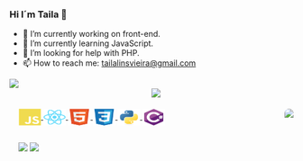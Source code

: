### Hi I´m Taila 👋

- 🔭 I’m currently working on front-end.
- 🌱 I’m currently learning JavaScript.
- 🤔 I’m looking for help with PHP.
- 📫 How to reach me: tailalinsvieira@gmail.com

<div align="center">
  <a href="https://github.com/Babybooandcat">
  <img height="150em" align="left" src="https://github-readme-stats.vercel.app/api?username=Babybooandcat&show_icons=true&theme=dracula&include_all_commits=true&count_private=true"/> <br>
  <img height="120em"  src="https://github-readme-stats.vercel.app/api/top-langs/?username=Babybooandcat&layout=compact&langs_count=7&theme=dracula"/><br>
</div>

<div style="display: inline_block"><br>
  <img align="center" alt="Rafa-Js" height="30" width="40" src="https://raw.githubusercontent.com/devicons/devicon/master/icons/javascript/javascript-plain.svg">
  <img align="center" alt="Rafa-React" height="30" width="40" src="https://raw.githubusercontent.com/devicons/devicon/master/icons/react/react-original.svg">
  <img align="center" alt="Rafa-HTML" height="30" width="40" src="https://raw.githubusercontent.com/devicons/devicon/master/icons/html5/html5-original.svg">
  <img align="center" alt="Rafa-CSS" height="30" width="40" src="https://raw.githubusercontent.com/devicons/devicon/master/icons/css3/css3-original.svg">
  <img align="center" alt="Rafa-Python" height="30" width="40" src="https://raw.githubusercontent.com/devicons/devicon/master/icons/python/python-original.svg">
  <img align="center" alt="Rafa-Csharp" height="30" width="40" src="https://raw.githubusercontent.com/devicons/devicon/master/icons/csharp/csharp-original.svg">
  <img align="right" height="150" style="border-radius:50px;" src="assets/download//download20230101131953.png">
</div>

  ##
 
<div> 
  <a href="https://instagram.com/tailalinsv" target="_blank"><img src="https://img.shields.io/badge/-Instagram-%23E4405F?style=for-the-badge&logo=instagram&logoColor=white" target="_blank"></a>
  <a href="https://www.linkedin.com/in/taíla-linhares-8b767a258" target="_blank"><img src="https://img.shields.io/badge/-LinkedIn-%230077B5?style=for-the-badge&logo=linkedin&logoColor=white" target="_blank"></a> 
  </div>
